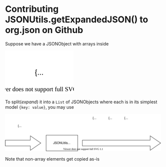 # Contributing JSONUtils.getExpandedJSON() to org.json on Github

Suppose we have a JSONObject with arrays inside

![Initial JSONObject](../images/jsonutils-getexapndedjson/jsonobject.svg)

To split(_expand_) it into a `List` of JSONObjects where each is in its simplest model `{key: value}`, you may use

![JSONUtils.getExpandedJSON()](../images/jsonutils-getexapndedjson/object-to-list.svg)

Note that non-array elements get copied as-is
